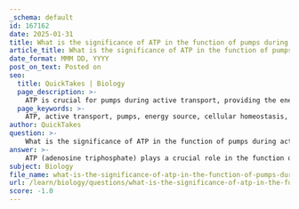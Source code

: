 ```yaml
---
_schema: default
id: 167162
date: 2025-01-31
title: What is the significance of ATP in the function of pumps during active transport?
article_title: What is the significance of ATP in the function of pumps during active transport?
date_format: MMM DD, YYYY
post_on_text: Posted on
seo:
  title: QuickTakes | Biology
  page_description: >-
    ATP is crucial for pumps during active transport, providing the energy necessary to move substances against their concentration gradient, maintain cellular homeostasis, and support various physiological processes.
  page_keywords: >-
    ATP, active transport, pumps, energy source, cellular homeostasis, concentration gradient, Na⁺-K⁺ pump, electrochemical gradient, facilitated diffusion, cellular functions
author: QuickTakes
question: >-
    What is the significance of ATP in the function of pumps during active transport?
answer: >-
    ATP (adenosine triphosphate) plays a crucial role in the function of pumps during active transport, which is essential for maintaining cellular homeostasis and regulating various physiological processes. Here are the key points regarding the significance of ATP in this context:\n\n1. **Energy Source**: Active transport involves the movement of substances against their concentration gradient, which requires energy. ATP serves as the primary energy currency of the cell. When ATP is hydrolyzed (broken down) into ADP (adenosine diphosphate) and inorganic phosphate, it releases energy that is harnessed by transport proteins, specifically pumps, to perform work.\n\n2. **Mechanism of Pumps**: Pumps are specialized transport proteins that actively move ions or molecules across the cell membrane. A well-known example is the Na⁺-K⁺ pump, which transports three sodium ions out of the cell and two potassium ions into the cell for every molecule of ATP consumed. This process is vital for maintaining the electrochemical gradient across the cell membrane, which is essential for various cellular functions, including nerve impulse transmission and muscle contraction.\n\n3. **Concentration Gradient Maintenance**: By using ATP to power the pumps, cells can maintain concentration gradients that are critical for their function. For instance, the Na⁺-K⁺ pump helps to keep sodium levels low inside the cell and potassium levels high, which is necessary for the proper functioning of cells, particularly in excitable tissues like neurons and muscle cells.\n\n4. **Facilitated Diffusion vs. Active Transport**: While facilitated diffusion allows substances to move down their concentration gradient without energy expenditure, active transport requires ATP to move substances against their gradient. This distinction highlights the importance of ATP in processes where cells need to import nutrients or expel waste products that cannot passively diffuse through the membrane.\n\n5. **Cellular Homeostasis**: The energy derived from ATP hydrolysis is vital for the overall homeostasis of the cell. By actively transporting ions and molecules, cells can regulate their internal environment, ensuring that essential nutrients are available and waste products are removed efficiently.\n\nIn summary, ATP is indispensable for the function of pumps in active transport, enabling cells to move substances against their concentration gradients, maintain essential electrochemical gradients, and support various cellular functions critical for life.
subject: Biology
file_name: what-is-the-significance-of-atp-in-the-function-of-pumps-during-active-transport.md
url: /learn/biology/questions/what-is-the-significance-of-atp-in-the-function-of-pumps-during-active-transport
score: -1.0
---
```


&nbsp;